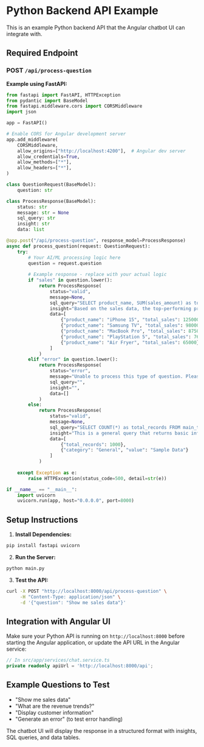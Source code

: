 # Python Backend API Example

This is an example Python backend API that the Angular chatbot UI can integrate with.

## Required Endpoint

### POST `/api/process-question`

**Example using FastAPI:**

```python
from fastapi import FastAPI, HTTPException
from pydantic import BaseModel
from fastapi.middleware.cors import CORSMiddleware
import json

app = FastAPI()

# Enable CORS for Angular development server
app.add_middleware(
    CORSMiddleware,
    allow_origins=["http://localhost:4200"],  # Angular dev server
    allow_credentials=True,
    allow_methods=["*"],
    allow_headers=["*"],
)

class QuestionRequest(BaseModel):
    question: str

class ProcessResponse(BaseModel):
    status: str
    message: str = None
    sql_query: str
    insight: str
    data: list

@app.post("/api/process-question", response_model=ProcessResponse)
async def process_question(request: QuestionRequest):
    try:
        # Your AI/ML processing logic here
        question = request.question
        
        # Example response - replace with your actual logic
        if "sales" in question.lower():
            return ProcessResponse(
                status="valid",
                message=None,
                sql_query="SELECT product_name, SUM(sales_amount) as total_sales FROM sales GROUP BY product_name ORDER BY total_sales DESC LIMIT 10;",
                insight="Based on the sales data, the top-performing products show a clear preference for electronics and home appliances. The seasonal trends indicate higher sales during Q4.",
                data=[
                    {"product_name": "iPhone 15", "total_sales": 125000},
                    {"product_name": "Samsung TV", "total_sales": 98000},
                    {"product_name": "MacBook Pro", "total_sales": 87500},
                    {"product_name": "PlayStation 5", "total_sales": 76000},
                    {"product_name": "Air Fryer", "total_sales": 65000}
                ]
            )
        elif "error" in question.lower():
            return ProcessResponse(
                status="error",
                message="Unable to process this type of question. Please try a different query.",
                sql_query="",
                insight="",
                data=[]
            )
        else:
            return ProcessResponse(
                status="valid",
                message=None,
                sql_query="SELECT COUNT(*) as total_records FROM main_table;",
                insight="This is a general query that returns basic information about your dataset. The data shows standard metrics and patterns.",
                data=[
                    {"total_records": 1000},
                    {"category": "General", "value": "Sample Data"}
                ]
            )
            
    except Exception as e:
        raise HTTPException(status_code=500, detail=str(e))

if __name__ == "__main__":
    import uvicorn
    uvicorn.run(app, host="0.0.0.0", port=8000)
```

## Setup Instructions

1. **Install Dependencies:**
```bash
pip install fastapi uvicorn
```

2. **Run the Server:**
```bash
python main.py
```

3. **Test the API:**
```bash
curl -X POST "http://localhost:8000/api/process-question" \
     -H "Content-Type: application/json" \
     -d '{"question": "Show me sales data"}'
```

## Integration with Angular UI

Make sure your Python API is running on `http://localhost:8000` before starting the Angular application, or update the API URL in the Angular service:

```typescript
// In src/app/services/chat.service.ts
private readonly apiUrl = 'http://localhost:8000/api';
```

## Example Questions to Test

- "Show me sales data"
- "What are the revenue trends?"
- "Display customer information"
- "Generate an error" (to test error handling)

The chatbot UI will display the response in a structured format with insights, SQL queries, and data tables.
